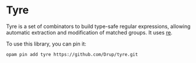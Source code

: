 # Tyre

Tyre is a set of combinators to build type-safe regular expressions, allowing automatic extraction and modification of matched groups. It uses [re][].

[re]: https://github.com/ocaml/ocaml-re

To use this library, you can pin it:
```
opam pin add tyre https://github.com/Drup/tyre.git
```
